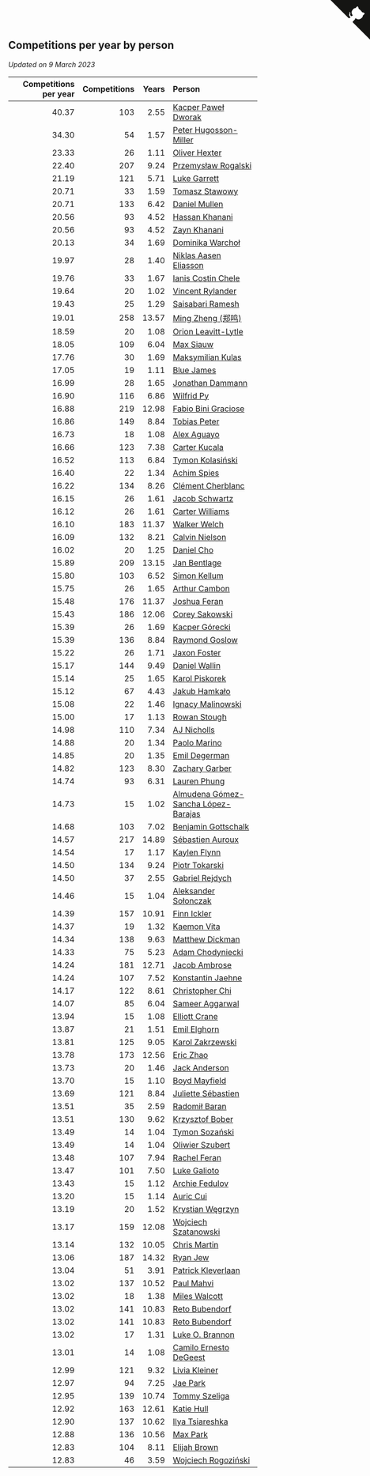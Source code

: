 ## Competitions per year by person

*Updated on  9 March 2023*

| Competitions per year | Competitions | Years | Person |
| ---: | ---: | ---: | :--- |
| 40.37 | 103 | 2.55 | [Kacper Paweł Dworak](https://www.worldcubeassociation.org/persons/2020DWOR01) |
| 34.30 | 54 | 1.57 | [Peter Hugosson-Miller](https://www.worldcubeassociation.org/persons/2021HUGO01) |
| 23.33 | 26 | 1.11 | [Oliver Hexter](https://www.worldcubeassociation.org/persons/2022HEXT01) |
| 22.40 | 207 | 9.24 | [Przemysław Rogalski](https://www.worldcubeassociation.org/persons/2013ROGA02) |
| 21.19 | 121 | 5.71 | [Luke Garrett](https://www.worldcubeassociation.org/persons/2017GARR05) |
| 20.71 | 33 | 1.59 | [Tomasz Stawowy](https://www.worldcubeassociation.org/persons/2021STAW01) |
| 20.71 | 133 | 6.42 | [Daniel Mullen](https://www.worldcubeassociation.org/persons/2016MULL04) |
| 20.56 | 93 | 4.52 | [Hassan Khanani](https://www.worldcubeassociation.org/persons/2018KHAN26) |
| 20.56 | 93 | 4.52 | [Zayn Khanani](https://www.worldcubeassociation.org/persons/2018KHAN28) |
| 20.13 | 34 | 1.69 | [Dominika Warchoł](https://www.worldcubeassociation.org/persons/2021WARC01) |
| 19.97 | 28 | 1.40 | [Niklas Aasen Eliasson](https://www.worldcubeassociation.org/persons/2021ELIA01) |
| 19.76 | 33 | 1.67 | [Ianis Costin Chele](https://www.worldcubeassociation.org/persons/2021CHEL01) |
| 19.64 | 20 | 1.02 | [Vincent Rylander](https://www.worldcubeassociation.org/persons/2022RYLA01) |
| 19.43 | 25 | 1.29 | [Saisabari Ramesh](https://www.worldcubeassociation.org/persons/2021RAME01) |
| 19.01 | 258 | 13.57 | [Ming Zheng (郑鸣)](https://www.worldcubeassociation.org/persons/2009ZHEN11) |
| 18.59 | 20 | 1.08 | [Orion Leavitt-Lytle](https://www.worldcubeassociation.org/persons/2022LEAV01) |
| 18.05 | 109 | 6.04 | [Max Siauw](https://www.worldcubeassociation.org/persons/2017SIAU02) |
| 17.76 | 30 | 1.69 | [Maksymilian Kulas](https://www.worldcubeassociation.org/persons/2021KULA02) |
| 17.05 | 19 | 1.11 | [Blue James](https://www.worldcubeassociation.org/persons/2022JAME01) |
| 16.99 | 28 | 1.65 | [Jonathan Dammann](https://www.worldcubeassociation.org/persons/2021DAMM01) |
| 16.90 | 116 | 6.86 | [Wilfrid Py](https://www.worldcubeassociation.org/persons/2016PYWI01) |
| 16.88 | 219 | 12.98 | [Fabio Bini Graciose](https://www.worldcubeassociation.org/persons/2010GRAC02) |
| 16.86 | 149 | 8.84 | [Tobias Peter](https://www.worldcubeassociation.org/persons/2014PETE03) |
| 16.73 | 18 | 1.08 | [Alex Aguayo](https://www.worldcubeassociation.org/persons/2022AGUA01) |
| 16.66 | 123 | 7.38 | [Carter Kucala](https://www.worldcubeassociation.org/persons/2015KUCA01) |
| 16.52 | 113 | 6.84 | [Tymon Kolasiński](https://www.worldcubeassociation.org/persons/2016KOLA02) |
| 16.40 | 22 | 1.34 | [Achim Spies](https://www.worldcubeassociation.org/persons/2021SPIE01) |
| 16.22 | 134 | 8.26 | [Clément Cherblanc](https://www.worldcubeassociation.org/persons/2014CHER05) |
| 16.15 | 26 | 1.61 | [Jacob Schwartz](https://www.worldcubeassociation.org/persons/2021SCHW01) |
| 16.12 | 26 | 1.61 | [Carter Williams](https://www.worldcubeassociation.org/persons/2021WILL06) |
| 16.10 | 183 | 11.37 | [Walker Welch](https://www.worldcubeassociation.org/persons/2011WELC01) |
| 16.09 | 132 | 8.21 | [Calvin Nielson](https://www.worldcubeassociation.org/persons/2014NIEL03) |
| 16.02 | 20 | 1.25 | [Daniel Cho](https://www.worldcubeassociation.org/persons/2021CHOD01) |
| 15.89 | 209 | 13.15 | [Jan Bentlage](https://www.worldcubeassociation.org/persons/2010BENT01) |
| 15.80 | 103 | 6.52 | [Simon Kellum](https://www.worldcubeassociation.org/persons/2016KELL12) |
| 15.75 | 26 | 1.65 | [Arthur Cambon](https://www.worldcubeassociation.org/persons/2021CAMB01) |
| 15.48 | 176 | 11.37 | [Joshua Feran](https://www.worldcubeassociation.org/persons/2011FERA01) |
| 15.43 | 186 | 12.06 | [Corey Sakowski](https://www.worldcubeassociation.org/persons/2011SAKO01) |
| 15.39 | 26 | 1.69 | [Kacper Górecki](https://www.worldcubeassociation.org/persons/2021GORE01) |
| 15.39 | 136 | 8.84 | [Raymond Goslow](https://www.worldcubeassociation.org/persons/2014GOSL01) |
| 15.22 | 26 | 1.71 | [Jaxon Foster](https://www.worldcubeassociation.org/persons/2021FOST01) |
| 15.17 | 144 | 9.49 | [Daniel Wallin](https://www.worldcubeassociation.org/persons/2013WALL03) |
| 15.14 | 25 | 1.65 | [Karol Piskorek](https://www.worldcubeassociation.org/persons/2021PISK01) |
| 15.12 | 67 | 4.43 | [Jakub Hamkało](https://www.worldcubeassociation.org/persons/2018HAMK01) |
| 15.08 | 22 | 1.46 | [Ignacy Malinowski](https://www.worldcubeassociation.org/persons/2021MALI02) |
| 15.00 | 17 | 1.13 | [Rowan Stough](https://www.worldcubeassociation.org/persons/2022STOU01) |
| 14.98 | 110 | 7.34 | [AJ Nicholls](https://www.worldcubeassociation.org/persons/2015NICH04) |
| 14.88 | 20 | 1.34 | [Paolo Marino](https://www.worldcubeassociation.org/persons/2021MARI04) |
| 14.85 | 20 | 1.35 | [Emil Degerman](https://www.worldcubeassociation.org/persons/2021DEGE01) |
| 14.82 | 123 | 8.30 | [Zachary Garber](https://www.worldcubeassociation.org/persons/2014GARB01) |
| 14.74 | 93 | 6.31 | [Lauren Phung](https://www.worldcubeassociation.org/persons/2016PHUN02) |
| 14.73 | 15 | 1.02 | [Almudena Gómez-Sancha López-Barajas](https://www.worldcubeassociation.org/persons/2022GOME03) |
| 14.68 | 103 | 7.02 | [Benjamin Gottschalk](https://www.worldcubeassociation.org/persons/2016GOTT01) |
| 14.57 | 217 | 14.89 | [Sébastien Auroux](https://www.worldcubeassociation.org/persons/2008AURO01) |
| 14.54 | 17 | 1.17 | [Kaylen Flynn](https://www.worldcubeassociation.org/persons/2022FLYN01) |
| 14.50 | 134 | 9.24 | [Piotr Tokarski](https://www.worldcubeassociation.org/persons/2013TOKA01) |
| 14.50 | 37 | 2.55 | [Gabriel Rejdych](https://www.worldcubeassociation.org/persons/2020REJD01) |
| 14.46 | 15 | 1.04 | [Aleksander Sołonczak](https://www.worldcubeassociation.org/persons/2022SOLO01) |
| 14.39 | 157 | 10.91 | [Finn Ickler](https://www.worldcubeassociation.org/persons/2012ICKL01) |
| 14.37 | 19 | 1.32 | [Kaemon Vita](https://www.worldcubeassociation.org/persons/2021VITA01) |
| 14.34 | 138 | 9.63 | [Matthew Dickman](https://www.worldcubeassociation.org/persons/2013DICK01) |
| 14.33 | 75 | 5.23 | [Adam Chodyniecki](https://www.worldcubeassociation.org/persons/2017CHOD02) |
| 14.24 | 181 | 12.71 | [Jacob Ambrose](https://www.worldcubeassociation.org/persons/2010AMBR01) |
| 14.24 | 107 | 7.52 | [Konstantin Jaehne](https://www.worldcubeassociation.org/persons/2015JAEH01) |
| 14.17 | 122 | 8.61 | [Christopher Chi](https://www.worldcubeassociation.org/persons/2014CHIC01) |
| 14.07 | 85 | 6.04 | [Sameer Aggarwal](https://www.worldcubeassociation.org/persons/2017AGGA01) |
| 13.94 | 15 | 1.08 | [Elliott Crane](https://www.worldcubeassociation.org/persons/2022CRAN01) |
| 13.87 | 21 | 1.51 | [Emil Elghorn](https://www.worldcubeassociation.org/persons/2021ELGH01) |
| 13.81 | 125 | 9.05 | [Karol Zakrzewski](https://www.worldcubeassociation.org/persons/2014ZAKR01) |
| 13.78 | 173 | 12.56 | [Eric Zhao](https://www.worldcubeassociation.org/persons/2010ZHAO19) |
| 13.73 | 20 | 1.46 | [Jack Anderson](https://www.worldcubeassociation.org/persons/2021ANDE05) |
| 13.70 | 15 | 1.10 | [Boyd Mayfield](https://www.worldcubeassociation.org/persons/2022MAYF01) |
| 13.69 | 121 | 8.84 | [Juliette Sébastien](https://www.worldcubeassociation.org/persons/2014SEBA01) |
| 13.51 | 35 | 2.59 | [Radomił Baran](https://www.worldcubeassociation.org/persons/2020BARA02) |
| 13.51 | 130 | 9.62 | [Krzysztof Bober](https://www.worldcubeassociation.org/persons/2013BOBE01) |
| 13.49 | 14 | 1.04 | [Tymon Sozański](https://www.worldcubeassociation.org/persons/2022SOZA01) |
| 13.49 | 14 | 1.04 | [Oliwier Szubert](https://www.worldcubeassociation.org/persons/2022SZUB01) |
| 13.48 | 107 | 7.94 | [Rachel Feran](https://www.worldcubeassociation.org/persons/2015FERA01) |
| 13.47 | 101 | 7.50 | [Luke Galioto](https://www.worldcubeassociation.org/persons/2015GALI02) |
| 13.43 | 15 | 1.12 | [Archie Fedulov](https://www.worldcubeassociation.org/persons/2022FEDU01) |
| 13.20 | 15 | 1.14 | [Auric Cui](https://www.worldcubeassociation.org/persons/2022CUIA01) |
| 13.19 | 20 | 1.52 | [Krystian Węgrzyn](https://www.worldcubeassociation.org/persons/2021WEGR01) |
| 13.17 | 159 | 12.08 | [Wojciech Szatanowski](https://www.worldcubeassociation.org/persons/2011SZAT01) |
| 13.14 | 132 | 10.05 | [Chris Martin](https://www.worldcubeassociation.org/persons/2013MART03) |
| 13.06 | 187 | 14.32 | [Ryan Jew](https://www.worldcubeassociation.org/persons/2008JEWR01) |
| 13.04 | 51 | 3.91 | [Patrick Kleverlaan](https://www.worldcubeassociation.org/persons/2019KLEV01) |
| 13.02 | 137 | 10.52 | [Paul Mahvi](https://www.worldcubeassociation.org/persons/2012MAHV01) |
| 13.02 | 18 | 1.38 | [Miles Walcott](https://www.worldcubeassociation.org/persons/2021WALC02) |
| 13.02 | 141 | 10.83 | [Reto Bubendorf](https://www.worldcubeassociation.org/persons/2012BUBE01) |
| 13.02 | 141 | 10.83 | [Reto Bubendorf](https://www.worldcubeassociation.org/persons/2012BUBE01) |
| 13.02 | 17 | 1.31 | [Luke O. Brannon](https://www.worldcubeassociation.org/persons/2021BRAN02) |
| 13.01 | 14 | 1.08 | [Camilo Ernesto DeGeest](https://www.worldcubeassociation.org/persons/2022DEGE01) |
| 12.99 | 121 | 9.32 | [Livia Kleiner](https://www.worldcubeassociation.org/persons/2013KLEI03) |
| 12.97 | 94 | 7.25 | [Jae Park](https://www.worldcubeassociation.org/persons/2015PARK24) |
| 12.95 | 139 | 10.74 | [Tommy Szeliga](https://www.worldcubeassociation.org/persons/2012SZEL01) |
| 12.92 | 163 | 12.61 | [Katie Hull](https://www.worldcubeassociation.org/persons/2010HULL01) |
| 12.90 | 137 | 10.62 | [Ilya Tsiareshka](https://www.worldcubeassociation.org/persons/2012TERE01) |
| 12.88 | 136 | 10.56 | [Max Park](https://www.worldcubeassociation.org/persons/2012PARK03) |
| 12.83 | 104 | 8.11 | [Elijah Brown](https://www.worldcubeassociation.org/persons/2015BROW03) |
| 12.83 | 46 | 3.59 | [Wojciech Rogoziński](https://www.worldcubeassociation.org/persons/2019ROGO04) |


<a href="https://github.com/jonatanklosko/wca_statistics" class="github-corner" aria-label="View source on Github"><svg width="80" height="80" viewBox="0 0 250 250" style="fill:#151513; color:#fff; position: absolute; top: 0; border: 0; right: 0;" aria-hidden="true"><path d="M0,0 L115,115 L130,115 L142,142 L250,250 L250,0 Z"></path><path d="M128.3,109.0 C113.8,99.7 119.0,89.6 119.0,89.6 C122.0,82.7 120.5,78.6 120.5,78.6 C119.2,72.0 123.4,76.3 123.4,76.3 C127.3,80.9 125.5,87.3 125.5,87.3 C122.9,97.6 130.6,101.9 134.4,103.2" fill="currentColor" style="transform-origin: 130px 106px;" class="octo-arm"></path><path d="M115.0,115.0 C114.9,115.1 118.7,116.5 119.8,115.4 L133.7,101.6 C136.9,99.2 139.9,98.4 142.2,98.6 C133.8,88.0 127.5,74.4 143.8,58.0 C148.5,53.4 154.0,51.2 159.7,51.0 C160.3,49.4 163.2,43.6 171.4,40.1 C171.4,40.1 176.1,42.5 178.8,56.2 C183.1,58.6 187.2,61.8 190.9,65.4 C194.5,69.0 197.7,73.2 200.1,77.6 C213.8,80.2 216.3,84.9 216.3,84.9 C212.7,93.1 206.9,96.0 205.4,96.6 C205.1,102.4 203.0,107.8 198.3,112.5 C181.9,128.9 168.3,122.5 157.7,114.1 C157.9,116.9 156.7,120.9 152.7,124.9 L141.0,136.5 C139.8,137.7 141.6,141.9 141.8,141.8 Z" fill="currentColor" class="octo-body"></path></svg></a><style>.github-corner:hover .octo-arm{animation:octocat-wave 560ms ease-in-out}@keyframes octocat-wave{0%,100%{transform:rotate(0)}20%,60%{transform:rotate(-25deg)}40%,80%{transform:rotate(10deg)}}@media (max-width:500px){.github-corner:hover .octo-arm{animation:none}.github-corner .octo-arm{animation:octocat-wave 560ms ease-in-out}}</style>
